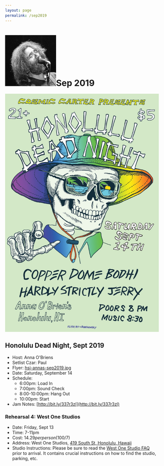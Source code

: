 ```yaml
---
layout: page
permalink: /sep2019
---
```


<h1><img class="ui avatar image" src="/images/jerryavatar.jpg">Sep 2019</h1>

<img class="ui centered fluid image" src="/images/hsj-annas-sep2019.jpg">

## Honolulu Dead Night, Sept 2019

  * Host: Anna O'Briens
  * Setlist Czar: Paul
  * Flyer: [hsj-annas-sep2019.jpg](/images/hsj-annas-sep2019.jpg)
  * Date: Saturday, September 14
  * Schedule: 
      * 6:00pm: Load In
      * 7:00pm: Sound Check
      * 8:00-10:00pm: Hang Out
      * 10:00pm: Start
  * Jam Notes: [http://bit.ly/337r3zl](http://bit.ly/337r3zl) 

### Rehearsal 4: West One Studios

  * Date: Friday, Sept 13
  * Time: 7-11pm
  * Cost: $14.29 per person ($100/7)
  * Address: West One Studios, [419 South St, Honolulu, Hawaii](https://www.google.com/maps/place/419+South+St,+Honolulu,+HI+96813/@21.30011,-157.863606,17z/data=!3m1!4b1!4m5!3m4!1s0x7c006e096a865d27:0xdc961d8d49e3a759!8m2!3d21.30011!4d-157.861412)
  * Studio Instructions: Please be sure to read the [West One Studio FAQ](resources/westonestudios-faq.pdf) prior to arrival. It contains crucial instructions on how to find the studio, parking, etc.
